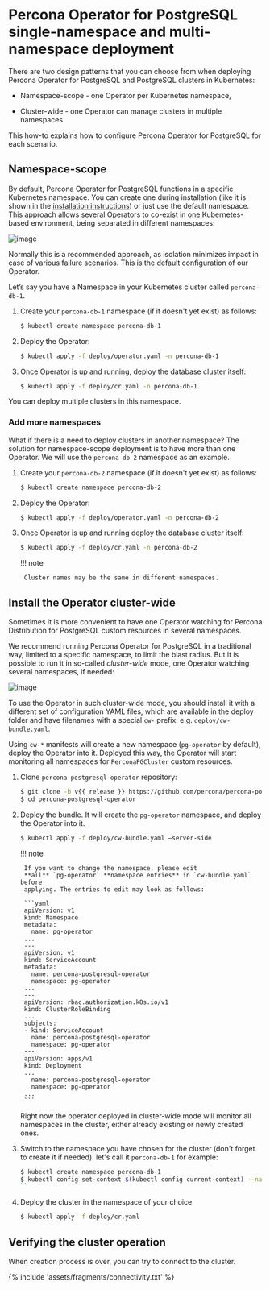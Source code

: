 # Percona Operator for PostgreSQL single-namespace and multi-namespace deployment

There are two design patterns that you can choose from when deploying Percona Operator for PostgreSQL and PostgreSQL clusters in Kubernetes:

* Namespace-scope - one Operator per Kubernetes namespace,

* Cluster-wide - one Operator can manage clusters in multiple namespaces.

This how-to explains how to configure Percona Operator for PostgreSQL for each scenario.

## Namespace-scope

By default, Percona Operator for PostgreSQL functions in a specific Kubernetes namespace. You can
create one during installation (like it is shown in the
[installation instructions](kubernetes.md#install-kubernetes)) or just use the default namespace. This approach allows several Operators to co-exist in one Kubernetes-based environment, being separated in different namespaces:

![image](assets/images/cluster-wide-1.svg)

Normally this is a recommended approach, as isolation minimizes impact in case of various failure scenarios. This is the default configuration of our Operator.

Let’s say you have a Namespace in your Kubernetes cluster called `percona-db-1`.

1. Create your `percona-db-1` namespace (if it doesn't yet exist) as follows:

    ``` {.bash data-prompt="$" }
    $ kubectl create namespace percona-db-1
    ```

2. Deploy the Operator:

    ``` {.bash data-prompt="$" }
    $ kubectl apply -f deploy/operator.yaml -n percona-db-1
    ```

3. Once Operator is up and running, deploy the database cluster itself:

    ``` {.bash data-prompt="$" }
    $ kubectl apply -f deploy/cr.yaml -n percona-db-1
    ```

You can deploy multiple clusters in this namespace.

### Add more namespaces

What if there is a need to deploy clusters in another namespace? The solution for namespace-scope deployment is to have more than one Operator. We will use the `percona-db-2` namespace as an example.

1. Create your `percona-db-2` namespace (if it doesn't yet exist) as follows:

    ``` {.bash data-prompt="$" }
    $ kubectl create namespace percona-db-2
    ```

2. Deploy the Operator:

    ``` {.bash data-prompt="$" }
    $ kubectl apply -f deploy/operator.yaml -n percona-db-2
    ```

3. Once Operator is up and running deploy the database cluster itself:

    ``` {.bash data-prompt="$" }
    $ kubectl apply -f deploy/cr.yaml -n percona-db-2
    ```

    !!! note

        Cluster names may be the same in different namespaces.

## Install the Operator cluster-wide

Sometimes it is more convenient to have one Operator watching for
Percona Distribution for PostgreSQL custom resources in several namespaces.

We recommend running Percona Operator for PostgreSQL in a traditional way,
limited to a specific namespace, to limit the blast radius. But it is possible
to run it in so-called *cluster-wide* mode, one Operator watching several
namespaces, if needed:

![image](assets/images/cluster-wide-2.svg)

To use the Operator in such cluster-wide mode, you should install it with a
different set of configuration YAML files, which are available in the deploy
folder and have filenames with a special `cw-` prefix: e.g.
`deploy/cw-bundle.yaml`.

Using `cw-*` manifests will create a new namespace (`pg-operator` by default),
deploy the Operator into it. Deployed this way, the Operator will start
monitoring all namespaces for `PerconaPGCluster` custom resources.

1. Clone `percona-postgresql-operator` repository:

    ``` {.bash data-prompt="$" }
    $ git clone -b v{{ release }} https://github.com/percona/percona-postgresql-operator
    $ cd percona-postgresql-operator
    ```

2. Deploy the bundle. It will create the `pg-operator` namespace, and deploy the
    Operator into it.

    ``` {.bash data-prompt="$" }
    $ kubectl apply -f deploy/cw-bundle.yaml –server-side
    ```

    !!! note

        If you want to change the namespace, please edit
        **all** `pg-operator` **namespace entries** in `cw-bundle.yaml` before
        applying. The entries to edit may look as follows:

        ```yaml
        apiVersion: v1
        kind: Namespace
        metadata:
          name: pg-operator
        ...
        ---
        apiVersion: v1
        kind: ServiceAccount
        metadata:
          name: percona-postgresql-operator
          namespace: pg-operator
        ...
        ---
        apiVersion: rbac.authorization.k8s.io/v1
        kind: ClusterRoleBinding
        ...
        subjects:
        - kind: ServiceAccount
          name: percona-postgresql-operator
          namespace: pg-operator
        ---
        apiVersion: apps/v1
        kind: Deployment
        ...
          name: percona-postgresql-operator
          namespace: pg-operator
        ...
        ```

    Right now the operator deployed in cluster-wide mode will monitor all
    namespaces in the cluster, either already existing or newly created ones.

3. Switch to the namespace you have chosen for the cluster (don't forget to
    create it if needed). let's call it `percona-db-1` for example:
    
    ``` {.bash data-prompt="$" }
    $ kubectl create namespace percona-db-1
    $ kubectl config set-context $(kubectl config current-context) --namespace=percona-db-1
    ``
    
4.  Deploy the cluster in the namespace of your choice:

    ``` {.bash data-prompt="$" }
    $ kubectl apply -f deploy/cr.yaml
    ```

## Verifying the cluster operation

When creation process is over, you can try to connect to the cluster.

{% include 'assets/fragments/connectivity.txt' %}


